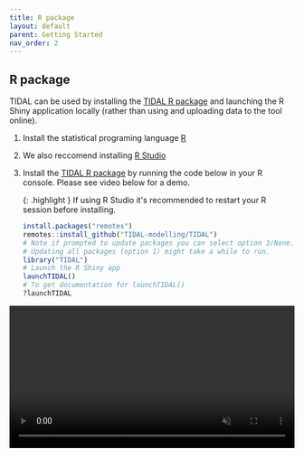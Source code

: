 ```yaml
---
title: R package
layout: default
parent: Getting Started
nav_order: 2
---
```


## R package

TIDAL can be used by installing the [TIDAL R package](https://github.com/TIDAL-modelling/TIDAL) and launching the R Shiny application locally (rather than using and uploading data to the tool online).

1. Install the statistical programing language [R](https://cran.rstudio.com/) 
2. We also reccomend installing [R Studio](https://posit.co/download/rstudio-desktop/)
3. Install the [TIDAL R package](https://github.com/TIDAL-modelling/TIDAL) by running the code below in your R console. Please see video below for a demo.

	{: .highlight }
	If using R Studio it's recommended to restart your R session before installing.

	```r
	install.packages("remotes")
	remotes::install_github("TIDAL-modelling/TIDAL")
	# Note if prompted to update packages you can select option 3/None.
	# Updating all packages (option 1) might take a while to run.
	library("TIDAL")
	# Launch the R Shiny app
	launchTIDAL()
	# To get documentation for launchTIDAL()
	?launchTIDAL
	```

<video width="100%" controls autoplay muted>
  <source src="/assets/video/TIDAL_demo.mp4" type="video/mp4">
  Your browser does not support the video tag.
</video>